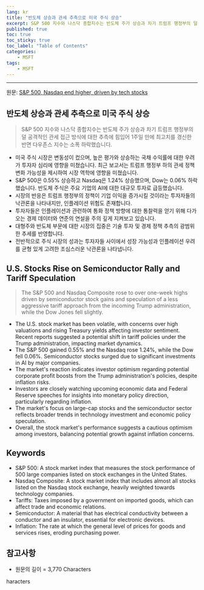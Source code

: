 ```yaml
---
lang: kr
title: "반도체 상승과 관세 추측으로 미국 주식 상승"
excerpt: S&P 500 지수와 나스닥 종합지수는 반도체 주가 상승과 차기 트럼프 행정부의 덜 공격적인 관세 접근 방식에 대한 추측에 힘입어 1주일 만에 최고치를 경신한 반면 다우존스 지수는 소폭 하락했습니다.
published: true
toc: true
toc_sticky: true
toc_label: "Table of Contents"
categories:
    - MSFT
tags:
    - MSFT
---
```


---

  원문: [S&P 500, Nasdaq end higher, driven by tech stocks](https://www.investing.com/news/economy-news/futures-edge-higher-as-chip-stocks-rise-3796977)

## 반도체 상승과 관세 추측으로 미국 주식 상승

> S&P 500 지수와 나스닥 종합지수는 반도체 주가 상승과 차기 트럼프 행정부의 덜 공격적인 관세 접근 방식에 대한 추측에 힘입어 1주일 만에 최고치를 경신한 반면 다우존스 지수는 소폭 하락했습니다.


- 미국 주식 시장은 변동성이 컸으며, 높은 평가와 상승하는 국채 수익률에 대한 우려가 투자자 심리에 영향을 미쳤습니다. 최근 보고서는 트럼프 행정부 하의 관세 정책 변화 가능성을 제시하여 시장 역학에 영향을 미쳤습니다.
- S&P 500은 0.55% 상승하고 Nasdaq은 1.24% 상승했으며, Dow는 0.06% 하락했습니다. 반도체 주식은 주요 기업의 AI에 대한 대규모 투자로 급등했습니다.
- 시장의 반응은 트럼프 행정부의 정책이 기업 이익을 증가시킬 것이라는 투자자들의 낙관론을 나타내지만, 인플레이션 위험도 존재합니다.
- 투자자들은 인플레이션과 관련하여 통화 정책 방향에 대한 통찰력을 얻기 위해 다가오는 경제 데이터와 연준의 연설을 주의 깊게 지켜보고 있습니다.
- 대형주와 반도체 부문에 대한 시장의 집중은 기술 투자 및 경제 정책 추측의 광범위한 추세를 반영합니다.
- 전반적으로 주식 시장의 성과는 투자자들 사이에서 성장 가능성과 인플레이션 우려를 균형 있게 고려한 조심스러운 낙관론을 나타냅니다.

## U.S. Stocks Rise on Semiconductor Rally and Tariff Speculation

> The S&P 500 and Nasdaq Composite rose to over one-week highs driven by semiconductor stock gains and speculation of a less aggressive tariff approach from the incoming Trump administration, while the Dow Jones fell slightly.


- The U.S. stock market has been volatile, with concerns over high valuations and rising Treasury yields affecting investor sentiment. Recent reports suggested a potential shift in tariff policies under the Trump administration, impacting market dynamics.
- The S&P 500 gained 0.55% and the Nasdaq rose 1.24%, while the Dow fell 0.06%. Semiconductor stocks surged due to significant investments in AI by major companies.
- The market's reaction indicates investor optimism regarding potential corporate profit boosts from the Trump administration's policies, despite inflation risks.
- Investors are closely watching upcoming economic data and Federal Reserve speeches for insights into monetary policy direction, particularly regarding inflation.
- The market's focus on large-cap stocks and the semiconductor sector reflects broader trends in technology investment and economic policy speculation.
- Overall, the stock market's performance suggests a cautious optimism among investors, balancing potential growth against inflation concerns.

## Keywords

- S&P 500: A stock market index that measures the stock performance of 500 large companies listed on stock exchanges in the United States.
- Nasdaq Composite: A stock market index that includes almost all stocks listed on the Nasdaq stock exchange, heavily weighted towards technology companies.
- Tariffs: Taxes imposed by a government on imported goods, which can affect trade and economic relations.
- Semiconductor: A material that has electrical conductivity between a conductor and an insulator, essential for electronic devices.
- Inflation: The rate at which the general level of prices for goods and services rises, eroding purchasing power.

## 참고사항

- 원문의 길이 = 3,770 Characters

haracters

